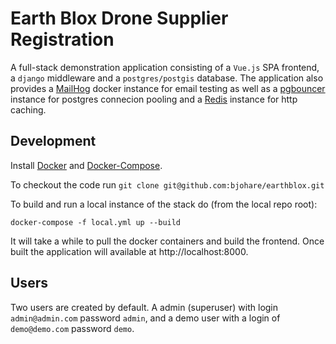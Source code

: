 # Earth Blox Drone Supplier Registration

A full-stack demonstration application consisting of a `Vue.js` SPA frontend, a `django` middleware and a `postgres/postgis` database. The application also provides a [MailHog](https://github.com/mailhog/MailHog) docker instance for email testing as well as a [pgbouncer](https://www.pgbouncer.org/) instance for postgres connecion pooling and a [Redis](https://redis.io/) instance for http caching.

## Development

Install [Docker](https://docs.docker.com/install/) and [Docker-Compose](https://docs.docker.com/compose/).

To checkout the code run `git clone git@github.com:bjohare/earthblox.git`

To build and run a local instance of the stack do (from the local repo root):

`docker-compose -f local.yml up --build`

It will take a while to pull the docker containers and build the frontend. Once built the application will available at http://localhost:8000.

## Users

Two users are created by default. A admin (superuser) with login `admin@admin.com` password `admin`, and a demo user with a login of `demo@demo.com` password `demo`.
